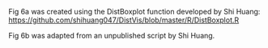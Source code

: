 Fig 6a was created using the DistBoxplot function developed by Shi Huang:
https://github.com/shihuang047/DistVis/blob/master/R/DistBoxplot.R

Fig 6b was adapted from an unpublished script by Shi Huang.
